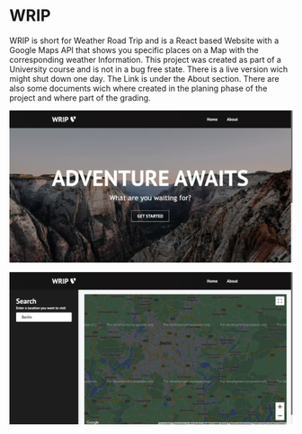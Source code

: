 # WRIP
WRIP is short for Weather Road Trip and is a React based Website with a Google Maps API that shows you specific places on a Map with the corresponding weather Information. This project was created as part of a University course and is not in a bug free state.
There is a live version wich might shut down one day. The Link is under the About section. There are also some documents wich where created in the planing phase of the project and where part of the grading.

![Image](Dokumentation/screen.png)


![Image](Dokumentation/screen2.png)


